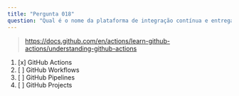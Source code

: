 ```yaml
---
title: "Pergunta 018"
question: "Qual é o nome da plataforma de integração contínua e entrega contínua (CI/CD) do GitHub?"
---
```


> https://docs.github.com/en/actions/learn-github-actions/understanding-github-actions
1. [x] GitHub Actions  
1. [ ] GitHub Workflows  
1. [ ] GitHub Pipelines  
1. [ ] GitHub Projects  
